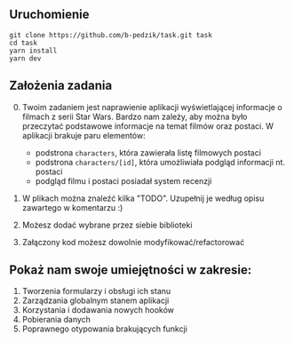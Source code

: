 ## Uruchomienie

```
git clone https://github.com/b-pedzik/task.git task
cd task
yarn install
yarn dev
```

## Założenia zadania

0. Twoim zadaniem jest naprawienie aplikacji wyświetlającej informacje o filmach z serii Star Wars. Bardzo nam zależy, aby można było przeczytać podstawowe informacje na temat filmów oraz postaci. W aplikacji brakuje paru elementów:

   - podstrona `characters`, która zawierała listę filmowych postaci
   - podstrona `characters/[id]`, która umożliwiała podgląd informacji nt. postaci
   - podgląd filmu i postaci posiadał system recenzji

1. W plikach można znaleźć kilka "TODO". Uzupełnij je według opisu zawartego w komentarzu :)
2. Możesz dodać wybrane przez siebie biblioteki
3. Załączony kod możesz dowolnie modyfikować/refactorować

## Pokaż nam swoje umiejętności w zakresie:

1. Tworzenia formularzy i obsługi ich stanu
2. Zarządzania globalnym stanem aplikacji
3. Korzystania i dodawania nowych hooków
4. Pobierania danych
5. Poprawnego otypowania brakujących funkcji
